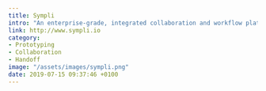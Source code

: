 ```yaml
---
title: Sympli
intro: "An enterprise-grade, integrated collaboration and workflow platform for building digital products."
link: http://www.sympli.io
category:
- Prototyping
- Collaboration
- Handoff
image: "/assets/images/sympli.png"
date: 2019-07-15 09:37:46 +0100
---
```


